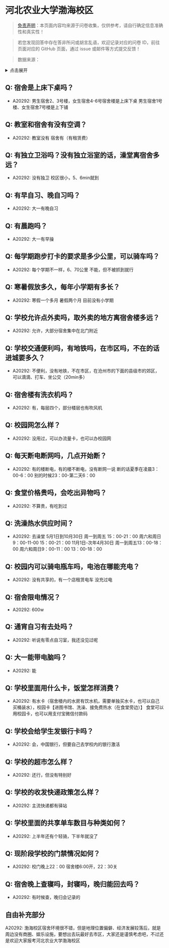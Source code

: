 # 河北农业大学渤海校区

> [免责声明](https://colleges.chat/#_3)：本页面内容均来源于问卷收集，仅供参考，请自行确定信息准确性和真实性！

> 若您发现回答中存在答非所问或胡言乱语，欢迎记录对应的问卷 ID，前往页面对应的 GitHub 页面，通过 issue 或邮件等方式提交反馈！

> 数据来源：

<details><summary>点击展开</summary>
<ul>
<li>A20292: 匿名 (2023 年 06 月)</li>
</ul>
</details>

## Q: 宿舍是上床下桌吗？

- A20292: 男生宿舍2、3号楼，女生宿舍4-6号宿舍楼是上床下桌
男生宿舍1号楼、女生宿舍7号楼是上下铺

## Q: 教室和宿舍有没有空调？

- A20292: 教室没有
宿舍有（有租赁费）

## Q: 有独立卫浴吗？没有独立浴室的话，澡堂离宿舍多远？

- A20292: 没有独卫
校区很小，5、6min就到

## Q: 有早自习、晚自习吗？

- A20292: 大一有晚自习

## Q: 有晨跑吗？

- A20292: 大一有早操

## Q: 每学期跑步打卡的要求是多少公里，可以骑车吗？

- A20292: 每个学期不一样，6、70公里
不能，但不被抓到就行

## Q: 寒暑假放多久，每年小学期有多长？

- A20292: 寒假一个多月
暑假两个月
目前没有小学期

## Q: 学校允许点外卖吗，取外卖的地方离宿舍楼多远？

- A20292: 允许，大部分宿舍集中在北门附近

## Q: 学校交通便利吗，有地铁吗，在市区吗，不在的话进城要多久？

- A20292: 不便利，没有地铁，不在市区，在沧州市的下面的县级市的郊区，可以滴滴、打车、坐公交（20min多）

## Q: 宿舍楼有洗衣机吗？

- A20292: 有，每层四个，部分楼层也有吹风机

## Q: 校园网怎么样？

- A20292: 没用过，可以办流量卡，也可以办校园网

## Q: 每天断电断网吗，几点开始断？

- A20292: 有的楼断电，有的楼不断电，没有断网一说
断的话夏季在凌晨3：00-6：00
别的时候23：00-第二天6：00

## Q: 食堂价格贵吗，会吃出异物吗？

- A20292: 不算贵，有吃到过

## Q: 洗澡热水供应时间？

- A20292: 去澡堂
5月1日到10月30日 周一到周五 15：00-21：00
                               周六和周日 9：00-11-00  15：00-21：00
11月1日-次年4月30日 周一到周五13：00-18：00
                                    周六和周日9：00-11：00  13：00-18：00

## Q: 校园内可以骑电瓶车吗，电池在哪能充电？

- A20292: 没有共享的，有一个店租赁电车
没充过电

## Q: 宿舍限电情况？

- A20292: 600w

## Q: 通宵自习有去处吗？

- A20292: 听说有零点自习室，我还没见过呢

## Q: 大一能带电脑吗？

- A20292: 能

## Q: 学校里面用什么卡，饭堂怎样消费？

- A20292: 有水卡（宿舍楼内的水房有饮水机，需要单独买水卡，也可以自己买桶装水），校园卡【进图书馆、洗澡、接免费热水（在食堂旁边）】
食堂可以用校园卡，也可以用支付宝微信付款码

## Q: 学校会给学生发银行卡吗？

- A20292: 会，中国银行，但要自己去学校内的银行激活

## Q: 学校的超市怎么样？

- A20292: 还行，但没有特别好

## Q: 学校的收发快递政策怎么样？

- A20292: 主流快递都有驿站

## Q: 学校里面的共享单车数目与种类如何？

- A20292: 上半年还有个轻骑，下半年就没了

## Q: 现阶段学校的门禁情况如何？

- A20292: 校门晚上22：00
宿舍楼6:00开，22：30关

## Q: 宿舍晚上查寝吗，封寝吗，晚归能回去吗？

- A20292: 有时候查，晚归会记录的

## 自由补充部分

A20292: 渤海校区宿舍环境很不错，但是地理位置偏僻、经济发展较落后，就是周边没有商圈、娱乐设施，要想出去玩最好去市区，大家还是谨慎考虑吧，不过还是欢迎大家报考河北农业大学渤海校区